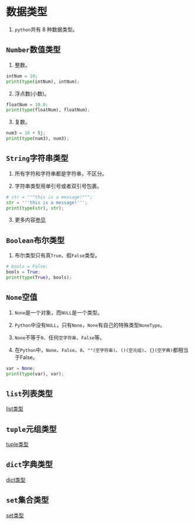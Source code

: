 # 数据类型

1. `python`共有 8 种数据类型。

## `Number`数值类型

1. 整数。
```python
intNum = 10;
print(type(intNum), intNum);
```

2. 浮点数(小数)。
```python
floatNum = 10.0;
print(type(floatNum), floatNum);
```

3. 复数。
```python
num3 = 10 + 5j;
print(type(num3), num3);
```

## `String`字符串类型

1. 所有字符和字符串都是字符串，不区分。

2. 字符串类型用单引号或者双引号包裹。

```python
# str = """this is a message!""";
str = '''this is a message!''';
print(type(str), str);
```

3. 更多内容[参见](./07-字符串.md)

## `Boolean`布尔类型

1. 布尔类型只有真`True`、假`False`类型。

```python
# bools = False;
bools = True;
print(type(True), bools);
```

## `None`空值

1. `None`是一个对象，而`NULL`是一个类型。

2. `Python`中没有`NULL`，只有`None`，`None`有自己的特殊类型`NoneType`。

3. `None`不等于`0`、任何`空字符串`、`False`等。

4. 在`Python`中，`None`、`False`、`0`、`""(空字符串)`、`()(空元组)`、`{}(空字典)`都相当于False。

```python
var = None;
print(type(var), var);
```

## `list`列表类型

[list类型](./08-list-列表.md)

## `tuple`元组类型

[tuple类型](./09-tuple-元组.md)

## `dict`字典类型

[dict类型](./)

## `set`集合类型

[set类型](./)
